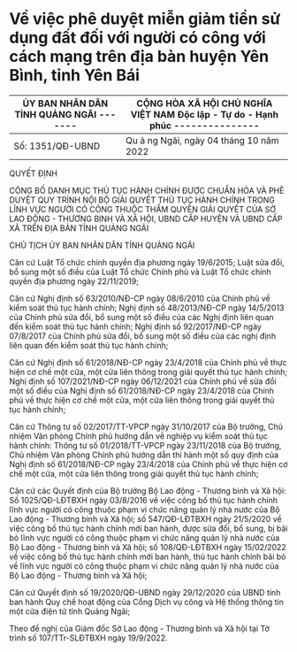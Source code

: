 # Về việc phê duyệt miễn giảm tiền sử dụng đất đối với người có công với cách mạng trên địa bàn huyện Yên Bình, tỉnh Yên Bái

| ỦY BAN NHÂN DÂN TỈNH QUẢNG NGÃI ------- | CỘNG HÒA XÃ HỘI CHỦ NGHĨA VIỆT NAM Độc lập - Tự do - Hạnh phúc --------------- |
|---|---|
| Số: 1351/QĐ-UBND | Qu ả ng Ngãi, ngày 04 tháng 10 năm 2022 |

QUYẾT ĐỊNH

CÔNG BỐ DANH MỤC THỦ TỤC HÀNH CHÍNH ĐƯỢC CHUẨN HÓA VÀ PHÊ DUYỆT QUY TRÌNH NỘI BỘ GIẢI QUYẾT THỦ TỤC HÀNH CHÍNH TRONG LĨNH VỰC NGƯỜI CÓ CÔNG THUỘC THẨM QUYỀN GIẢI QUYẾT CỦA SỞ LAO ĐỘNG - THƯƠNG BINH VÀ XÃ HỘI, UBND CẤP HUYỆN VÀ UBND CẤP XÃ TRÊN ĐỊA BÀN TỈNH QUẢNG NGÃI

CHỦ TỊCH ỦY BAN NHÂN DÂN TỈNH QUẢNG NGÃI

Căn cứ Luật Tổ chức chính quyền địa phương ngày 19/6/2015; Luật sửa đổi, bổ sung một số điều của Luật Tổ chức Chính phủ và Luật Tổ chức chính quyền địa phương ngày 22/11/2019;

Căn cứ Nghị định số 63/2010/NĐ-CP ngày 08/6/2010 của Chính phủ về kiểm soát thủ tục hành chính; Nghị định số 48/2013/NĐ-CP ngày 14/5/2013 của Chính phủ sửa đổi, bổ sung một số điều của các Nghị định liên quan đến kiểm soát thủ tục hành chính; Nghị định số 92/2017/NĐ-CP ngày 07/8/2017 của Chính phủ sửa đổi, bổ sung một số điều của các nghị định liên quan đến kiểm soát thủ tục hành chính;

Căn cứ Nghị định số 61/2018/NĐ-CP ngày 23/4/2018 của Chính phủ về thực hiện cơ chế một cửa, một cửa liên thông trong giải quyết thủ tục hành chính; Nghị định số 107/2021/NĐ-CP ngày 06/12/2021 của Chính phủ về sửa đổi một số điều của Nghị định số 61/2018/NĐ-CP ngày 23/4/2018 của Chính phủ về thực hiện cơ chế một cửa, một cửa liên thông trong giải quyết thủ tục hành chính;

Căn cứ Thông tư số 02/2017/TT-VPCP ngày 31/10/2017 của Bộ trưởng, Chủ nhiệm Văn phòng Chính phủ hướng dẫn về nghiệp vụ kiểm soát thủ tục hành chính: Thông tư số 01/2018/TT-VPCP ngày 23/11/2018 của Bộ trưởng, Chủ nhiệm Văn phòng Chính phủ hướng dẫn thi hành một số quy định của Nghị định số 61/2018/NĐ-CP ngày 23/4/2018 của Chính phủ về thực hiện cơ chế một cửa, một cửa liên thông trong giải quyết thủ tục hành chính;

Căn cứ các Quyết định của Bộ trưởng Bộ Lao động - Thương binh và Xã hội: Số 1025/QĐ-LĐTBXH ngày 03/8/2016 về việc công bố thủ tục hành chính lĩnh vực người có công thuộc phạm vi chức năng quản lý nhà nước của Bộ Lao động - Thương binh và Xã hội; số 547/QĐ-LĐTBXH ngày 21/5/2020 về việc công bố thủ tục hành chính mới ban hành, được sửa đổi, bổ sung, bị bãi bỏ lĩnh vực người có công thuộc phạm vi chức năng quản lý nhà nước của Bộ Lao động - Thương binh và Xã hội; số 108/QĐ-LĐTBXH ngày 15/02/2022 về việc công bố thủ tục hành chính mới ban hành, thủ tục hành chính bãi bỏ về lĩnh vực người có công thuộc phạm vi chức năng quản lý nhà nước của Bộ Lao động - Thương binh và Xã hội;

Căn cứ Quyết định số 19/2020/QĐ-UBND ngày 29/12/2020 của UBND tỉnh ban hành Quy chế hoạt động của Cổng Dịch vụ công và Hệ thống thông tin một cửa điện tử tỉnh Quảng Ngãi;

Theo đề nghị của Giám đốc Sở Lao động - Thương binh và Xã hội tại Tờ trình số 107/TTr-SLĐTBXH ngày 19/9/2022.